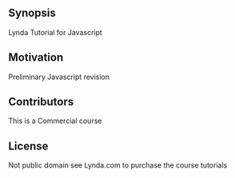## Synopsis

Lynda Tutorial for Javascript 


## Motivation

Preliminary Javascript revision


## Contributors

This is a Commercial course

## License

Not public domain see Lynda.com to purchase the course tutorials

